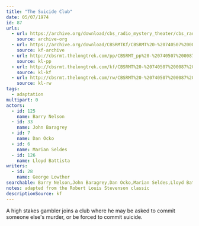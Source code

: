 ```yaml
---
title: "The Suicide Club"
date: 05/07/1974
id: 87
urls: 
  - url: https://archive.org/download/cbs_radio_mystery_theater/cbs_radio_mystery_theater-0051-0100.zip/cbs_radio_mystery_theater-0051-0100%2Fcbsrmt_0087_the_suicide_club.mp3
    source: archive-org
  - url: https://archive.org/download/CBSRMTKf/CBSRMT%20-%20740507%200087%20The%20Suicide%20Club_kf.mp3
    source: kf-archive
  - url: http://cbsrmt.thelongtrek.com/pp/CBSRMT_pp%20-%20740507%200087%20The%20Suicide%20Club.mp3
    source: kl-pp
  - url: http://cbsrmt.thelongtrek.com/kf/CBSRMT%20-%20740507%200087%20The%20Suicide%20Club_kf.mp3
    source: kl-kf
  - url: http://cbsrmt.thelongtrek.com/rw/CBSRMT%20-%20740507%200087%20128-44%20The%20Suicide%20Club_rw.mp3
    source: kl-rw
tags: 
  - adaptation
multipart: 0
actors:  
  - id: 125
    name: Barry Nelson  
  - id: 33
    name: John Baragrey  
  - id: 7
    name: Dan Ocko  
  - id: 6
    name: Marian Seldes  
  - id: 126
    name: Lloyd Battista
writers:  
  - id: 28
    name: George Lowther
searchable: Barry Nelson,John Baragrey,Dan Ocko,Marian Seldes,Lloyd Battista George Lowther
notes: adapted from the Robert Louis Stevenson classic
descriptionSource: kf
---
```

A high stakes gambler joins a club where he may be asked to commit someone else's murder, or be forced to commit suicide.